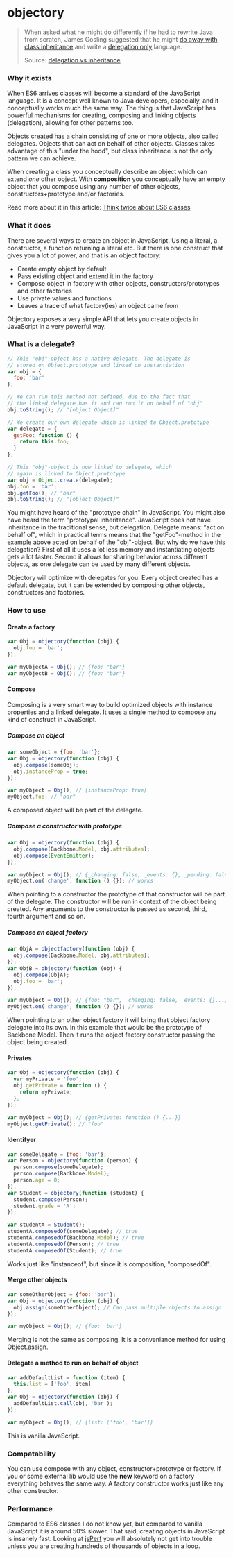 objectory
=========

> When asked what he might do differently if he had to rewrite Java from scratch, James Gosling suggested that he might [do away with class inheritance](http://www.javaworld.com/article/2073649/core-java/why-extends-is-evil.html) and write a [delegation only](http://www.artima.com/intv/gosling34.html) language.
>
> Source: [delegation vs inheritance](http://javascriptweblog.wordpress.com/2010/12/22/delegation-vs-inheritance-in-javascript/)

### Why it exists
When ES6 arrives classes will become a standard of the JavaScript language. It is a concept well known to Java developers, especially, and it conceptually works much the same way. The thing is that JavaScript has powerful mechanisms for creating, composing and linking objects (delegation), allowing for other patterns too. 

Objects created has a chain consisting of one or more objects, also called delegates. Objects that can act on behalf of other objects. Classes takes advantage of this "under the hood", but class inheritance is not the only pattern we can achieve. 

When creating a class you conceptually describe an object which can extend *one* other object. With **composition** you conceptually have an empty object that you compose using any number of other objects, constructors+prototype and/or factories.

Read more about it in this article: [Think twice about ES6 classes](http://christianalfoni.github.io/javascript/2015/01/01/think-twice-about-classes.html)

### What it does
There are several ways to create an object in JavaScript. Using a literal, a constructor, a function returning a literal etc. But there is one construct that gives you a lot of power, and that is an object factory:

- Create empty object by default
- Pass existing object and extend it in the factory
- Compose object in factory with other objects, constructors/prototypes and other factories
- Use private values and functions
- Leaves a trace of what factory(ies) an object came from

Objectory exposes a very simple API that lets you create objects in JavaScript in a very powerful way.

### What is a delegate?
```javascript
// This "obj"-object has a native delegate. The delegate is 
// stored on Object.prototype and linked on instantiation
var obj = {
  foo: 'bar' 
};

// We can run this method not defined, due to the fact that
// the linked delegate has it and can run it on behalf of "obj"
obj.toString(); // "[object Object]"
```
```javascript
// We create our own delegate which is linked to Object.prototype
var delegate = {
  getFoo: function () {
    return this.foo;
  }
};

// This "obj"-object is now linked to delegate, which 
// again is linked to Object.prototype
var obj = Object.create(delegate);
obj.foo = 'bar';
obj.getFoo(); // "bar"
obj.toString(); // "[object Object]"
```

You might have heard of the "prototype chain" in JavaScript. You might also have heard the term "prototypal inheritance". JavaScript does not have inheritance in the traditional sense, but delegation. Delegate means: "act on behalf of", which in practical terms means that the "getFoo"-method in the example above acted on behalf of the "obj"-object. But why do we have this delegation? First of all it uses a lot less memory and instantiating objects gets a lot faster. Second it allows for sharing behavior across different objects, as one delegate can be used by many different objects.

Objectory will optimize with delegates for you. Every object created has a default delegate, but it can be extended by composing other objects, constructors and factories.

### How to use
#### Create a factory
```javascript
var Obj = objectory(function (obj) {
  obj.foo = 'bar';
});

var myObjectA = Obj(); // {foo: "bar"}
var myObjectB = Obj(); // {foo: "bar"}
```

#### Compose
Composing is a very smart way to build optimized objects with instance properties and a linked delegate. It uses a single method to compose any kind of construct in JavaScript.

##### Compose an object
```javascript
var someObject = {foo: 'bar'};
var Obj = objectory(function (obj) {
  obj.compose(someObj);
  obj.instanceProp = true;
});

var myObject = Obj(); // {instanceProp: true}
myObject.foo; // "bar"
```
A composed object will be part of the delegate.

##### Compose a constructor with prototype
```javascript
var Obj = objectory(function (obj) {
  obj.compose(Backbone.Model, obj.attributes);
  obj.compose(EventEmitter);
});

var myObject = Obj(); // {_changing: false, _events: {}, _pending: false...}
myObject.on('change', function () {}); // works
```
When pointing to a constructor the prototype of that constructor will be part of the delegate. The constructor will be run
in context of the object being created. Any arguments to the constructor is passed as second, third, fourth argument and so on.

##### Compose an object factory
```javascript
var ObjA = objectfactory(function (obj) {
  obj.compose(Backbone.Model, obj.attributes);
});
var ObjB = objectory(function (obj) {
  obj.compose(ObjA);
  obj.foo = 'bar';
});

var myObject = Obj(); // {foo: "bar", _changing: false, _events: {}...}
myObject.on('change', function () {}); // works
```
When pointing to an other object factory it will bring that object factory delegate into its own. In this example that would be the prototype of Backbone Model. Then it runs the object factory constructor passing the object being created.

#### Privates
```javascript
var Obj = objectory(function (obj) {
  var myPrivate = 'foo';
  obj.getPrivate = function () {
    return myPrivate;
  };
});

var myObject = Obj(); // {getPrivate: function () {...}}
myObject.getPrivate(); // "foo"
```

#### Identifyer
```javascript
var someDelegate = {foo: 'bar'};
var Person = objectory(function (person) {
  person.compose(someDelegate);
  person.compose(Backbone.Model);
  person.age = 0;
});
var Student = objectory(function (student) {
  student.compose(Person);
  student.grade = 'A';
});

var studentA = Student();
studentA.composedOf(someDelegate); // true
studentA.composedOf(Backbone.Model); // true
studentA.composedOf(Person); // true
studentA.composedOf(Student); // true
```
Works just like "instanceof", but since it is composition, "composedOf". 

#### Merge other objects
```javascript
var someOtherObject = {foo: 'bar'};
var Obj = objectory(function (obj) {
  obj.assign(someOtherObject); // Can pass multiple objects to assign
});

var myObject = Obj(); // {foo: 'bar'}
```
Merging is not the same as composing. It is a conveniance method for using Object.assign.

#### Delegate a method to run on behalf of object
```javascript
var addDefaultList = function (item) { 
  this.list = ['foo', item]
};
var Obj = objectory(function (obj) {
  addDefaultList.call(obj, 'bar');
});

var myObject = Obj(); // {list: ['foo', 'bar']}
```
This is vanilla JavaScript.

### Compatability
You can use compose with any object, constructor+prototype or factory. If you or some external lib would use the **new** keyword on a factory everything behaves the same way. A factory constructor works just like any other constructor.

### Performance
Compared to ES6 classes I do not know yet, but compared to vanilla JavaScript it is around 50% slower. That said, creating objects in JavaScript is insanely fast. Looking at [jsPerf](http://jsperf.com/compose-vs-delegation/2) you will absolutely not get into trouble unless you are creating hundreds of thousands of objects in a loop.
